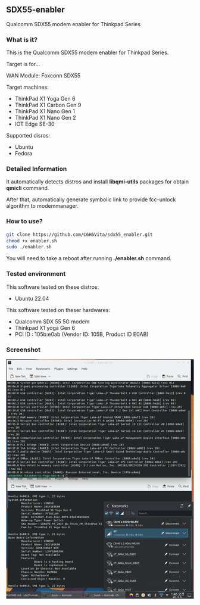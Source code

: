 ## SDX55-enabler

Qualcomm SDX55 modem enabler for Thinkpad Series

### What is it?

This is the Qualcomm SDX55 modem enabler for Thinkpad Series.

Target is for...

WAN Module: Foxconn SDX55

Target machines:

- ThinkPad X1 Yoga Gen 6
- ThinkPad X1 Carbon Gen 9
- ThinkPad X1 Nano Gen 1
- ThinkPad X1 Nano Gen 2
- IOT Edge SE-30

Supported disros:

- Ubuntu
- Fedora

### Detailed Information

It automatically detects distros and install **libqmi-utils** packages for obtain **qmicli** command.

After that, automatically generate symbolic link to provide fcc-unlock algorithm to modemmanager.

### How to use?

```sh
git clone https://github.com/C6H6Vita/sdx55_enabler.git
chmod +x enabler.sh
sudo ./enabler.sh
```

You will need to take a reboot after running **./enabler.sh** command.

### Tested environment

This software tested on these distros:

- Ubuntu 22.04

This software tested on theser hardwares:

- Qualcomm SDX 55 5G modem
- Thinkpad X1 yoga Gen 6
- PCI ID : 105b:e0ab (Vendor ID: 105B, Product ID E0AB)

### Screenshot

![](./MDResource/Screenshot_20250406_014603.png)
